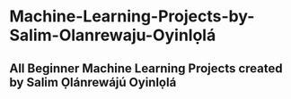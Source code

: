 # Machine-Learning-Projects-by-Salim-Olanrewaju-Oyinlọlá

## All Beginner Machine Learning Projects created by Salim Ọlánrewájú Oyinlọlá
